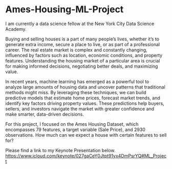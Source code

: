 # Ames-Housing-ML-Project
I am currently a data science fellow at the New York City Data Science Academy.

Buying and selling houses is a part of many people’s lives, whether it’s to generate extra income, secure a place to live, or as part of a professional career. The real estate market is complex and constantly changing, influenced by factors such as location, economic conditions, and property features. Understanding the housing market of a particular area is crucial for making informed decisions, negotiating better deals, and maximizing value.

In recent years, machine learning has emerged as a powerful tool to analyze large amounts of housing data and uncover patterns that traditional methods might miss. By leveraging these techniques, we can build predictive models that estimate home prices, forecast market trends, and identify key factors driving property values. These predictions help buyers, sellers, and investors navigate the market with greater confidence and make smarter, data-driven decisions.

For this project, I focused on the Ames Housing Dataset, which encompasses 79 features, a target variable (Sale Price), and 2930 observations. How much can we expect a house with certain features to sell for?

Please find a link to my Keynote Presentation below.
https://www.icloud.com/keynote/027gaCeY0Jtpt91yx4DmPsrYQ#ML_Project
